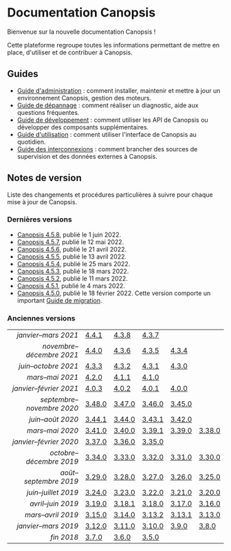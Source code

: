 # Documentation Canopsis

Bienvenue sur la nouvelle documentation Canopsis !

Cette plateforme regroupe toutes les informations permettant de mettre en place, d'utiliser et de contribuer à Canopsis.

## Guides

*  [Guide d'administration](guide-administration/index.md) : comment installer, maintenir et mettre à jour un environnement Canopsis, gestion des moteurs.
*  [Guide de dépannage](guide-de-depannage/index.md) : comment réaliser un diagnostic, aide aux questions fréquentes.
*  [Guide de développement](guide-developpement/index.md) : comment utiliser les API de Canopsis ou développer des composants supplémentaires.
*  [Guide d'utilisation](guide-utilisation/index.md) : comment utiliser l'interface de Canopsis au quotidien.
*  [Guide des interconnexions](interconnexions/index.md) : comment brancher des sources de supervision et des données externes à Canopsis.

## Notes de version

Liste des changements et procédures particulières à suivre pour chaque mise à jour de Canopsis.

### Dernières versions

<!-- du plus récent au plus ancien -->
*  [Canopsis 4.5.8](notes-de-version/4.5.8.md), publié le 1 juin 2022.
*  [Canopsis 4.5.7](notes-de-version/4.5.7.md), publié le 12 mai 2022.
*  [Canopsis 4.5.6](notes-de-version/4.5.6.md), publié le 21 avril 2022.
*  [Canopsis 4.5.5](notes-de-version/4.5.5.md), publié le 13 avril 2022.
*  [Canopsis 4.5.4](notes-de-version/4.5.4.md), publié le 25 mars 2022.
*  [Canopsis 4.5.3](notes-de-version/4.5.3.md), publié le 18 mars 2022.
*  [Canopsis 4.5.2](notes-de-version/4.5.2.md), publié le 11 mars 2022.
*  [Canopsis 4.5.1](notes-de-version/4.5.1.md), publié le 4 mars 2022.
*  [Canopsis 4.5.0](notes-de-version/4.5.0.md), publié le 18 février 2022. Cette version comporte un important [Guide de migration](notes-de-version/migration/migration-4.5.0.md).

### Anciennes versions

<!-- du plus récent au plus ancien -->
| | | | | | |
|-:|-|-|-|-|-|
| *janvier–mars 2021* | [4.4.1](notes-de-version/4.4.1.md) | [4.3.8](notes-de-version/4.3.8.md) | [4.3.7](notes-de-version/4.3.7.md) | |
| *novembre–décembre 2021* | [4.4.0](notes-de-version/4.4.0.md) | [4.3.6](notes-de-version/4.3.6.md) | [4.3.5](notes-de-version/4.3.5.md) | [4.3.4](notes-de-version/4.3.4.md) |
| *juin–octobre 2021* | [4.3.3](notes-de-version/4.3.3.md) | [4.3.2](notes-de-version/4.3.2.md) | [4.3.1](notes-de-version/4.3.1.md) | [4.3.0](notes-de-version/4.3.0.md) |
| *mars–mai 2021* | [4.2.0](notes-de-version/4.2.0.md) | [4.1.1](notes-de-version/4.1.1.md) | [4.1.0](notes-de-version/4.1.0.md) | |
| *janvier–février 2021* | [4.0.3](notes-de-version/4.0.3.md) | [4.0.2](notes-de-version/4.0.2.md) | [4.0.1](notes-de-version/4.0.1.md) | [4.0.0](notes-de-version/4.0.0.md) |
| *septembre–novembre 2020* | [3.48.0](notes-de-version/3.48.0.md) | [3.47.0](notes-de-version/3.47.0.md) | [3.46.0](notes-de-version/3.46.0.md) | [3.45.0](notes-de-version/3.45.0.md) |
| *juin–août 2020* | [3.44.1](notes-de-version/3.44.1.md) | [3.44.0](notes-de-version/3.44.0.md) | [3.43.1](notes-de-version/3.43.1.md) | [3.42.0](notes-de-version/3.42.0.md) |
| *mars–mai 2020* | [3.41.0](notes-de-version/3.41.0.md) | [3.40.0](notes-de-version/3.40.0.md) | [3.39.1](notes-de-version/3.39.1.md) | [3.39.0](notes-de-version/3.39.0.md) | [3.38.0](notes-de-version/3.38.0.md) |
| *janvier–février 2020* | [3.37.0](notes-de-version/3.37.0.md) | [3.36.0](notes-de-version/3.36.0.md) | [3.35.0](notes-de-version/3.35.0.md) | | |
| *octobre–décembre 2019* | [3.34.0](notes-de-version/3.34.0.md) | [3.33.0](notes-de-version/3.33.0.md) | [3.32.0](notes-de-version/3.32.0.md) | [3.31.0](notes-de-version/3.31.0.md) | [3.30.0](notes-de-version/3.30.0.md) |
| *août–septembre 2019* | [3.29.0](notes-de-version/3.29.0.md) | [3.28.0](notes-de-version/3.28.0.md) | [3.27.0](notes-de-version/3.27.0.md) | [3.26.0](notes-de-version/3.26.0.md) | [3.25.0](notes-de-version/3.25.0.md) |
| *juin–juillet 2019* | [3.24.0](notes-de-version/3.24.0.md) | [3.23.0](notes-de-version/3.23.0.md) | [3.22.0](notes-de-version/3.22.0.md) | [3.21.0](notes-de-version/3.21.0.md) | [3.20.0](notes-de-version/3.20.0.md) |
| *avril–juin 2019* | [3.19.0](notes-de-version/3.19.0.md) | [3.18.1](notes-de-version/3.18.1.md) | [3.18.0](notes-de-version/3.18.0.md) | [3.17.0](notes-de-version/3.17.0.md) | [3.16.0](notes-de-version/3.16.0.md) |
| *mars–avril 2019* | [3.15.0](notes-de-version/3.15.0.md) | [3.14.0](notes-de-version/3.14.0.md) | [3.13.2](notes-de-version/3.13.2.md) | [3.13.1](notes-de-version/3.13.1.md) | [3.13.0](notes-de-version/3.13.0.md) |
| *janvier–mars 2019* | [3.12.0](notes-de-version/3.12.0.md) | [3.11.0](notes-de-version/3.11.0.md) | [3.10.0](notes-de-version/3.10.0.md) | [3.9.0](notes-de-version/3.9.0.md) | [3.8.0](notes-de-version/3.8.0.md) |
| *fin 2018* | [3.7.0](notes-de-version/3.7.0.md) | [3.6.0](notes-de-version/3.6.0.md) | [3.5.0](notes-de-version/3.5.0.md) | | |

